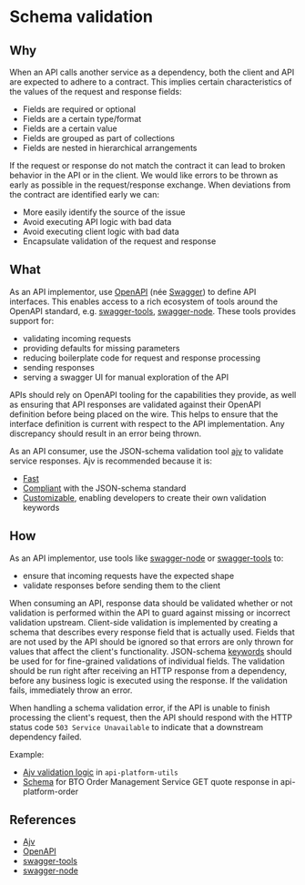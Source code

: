 # Schema validation

## Why

When an API calls another service as a dependency, both the client and API are expected to adhere to a contract. This implies certain characteristics of the values of the request and response fields:
- Fields are required or optional
- Fields are a certain type/format
- Fields are a certain value
- Fields are grouped as part of collections
- Fields are nested in hierarchical arrangements

If the request or response do not match the contract it can lead to broken behavior in the API or in the client. We would like errors to be thrown as early as possible in the request/response exchange. When deviations from the contract are identified early we can:
- More easily identify the source of the issue
- Avoid executing API logic with bad data
- Avoid executing client logic with bad data
- Encapsulate validation of the request and response

## What

As an API implementor, use [OpenAPI](https://www.openapis.org/) (née [Swagger](https://swagger.io/)) to define API interfaces. This enables access to a rich ecosystem of tools around the OpenAPI standard, e.g. [swagger-tools](https://github.com/apigee-127/swagger-tools/), [swagger-node](https://github.com/swagger-api/swagger-node). These tools provides support for:
- validating incoming requests
- providing defaults for missing parameters
- reducing boilerplate code for request and response processing
- sending responses
- serving a swagger UI for manual exploration of the API

APIs should rely on OpenAPI tooling for the capabilities they provide, as well as ensuring that API responses are validated against their OpenAPI definition before being placed on the wire. This helps to ensure that the interface definition is current with respect to the API implementation. Any discrepancy should result in an error being thrown.

As an API consumer, use the JSON-schema validation tool [ajv](http://epoberezkin.github.io/ajv/) to validate service responses. Ajv is recommended because it is:
- [Fast](https://github.com/ebdrup/json-schema-benchmark#performance)
- [Compliant](https://github.com/epoberezkin/test-validators#results-summary) with the JSON-schema standard
- [Customizable](https://github.com/epoberezkin/ajv/blob/master/CUSTOM.md), enabling developers to create their own validation keywords

## How

As an API implementor, use tools like [swagger-node](https://github.com/swagger-api/swagger-node) or [swagger-tools](https://github.com/apigee-127/swagger-tools/) to:
- ensure that incoming requests have the expected shape
- validate responses before sending them to the client

When consuming an API, response data should be validated whether or not validation is performed within the API to guard against missing or incorrect validation upstream. Client-side validation is implemented by creating a schema that describes every response field that is actually used. Fields that are not used by the API should be ignored so that errors are only thrown for values that affect the client's functionality. JSON-schema [keywords](https://github.com/epoberezkin/ajv/blob/master/KEYWORDS.md) should be used for for fine-grained validations of individual fields. The validation should be run right after receiving an HTTP response from a dependency, before any business logic is executed using the response. If the validation fails, immediately throw an error.

When handling a schema validation error, if the API is unable to finish processing the client's request, then the API should respond with the HTTP status code `503 Service Unavailable` to indicate that a downstream dependency failed.

Example:
- [Ajv validation logic](https://github.com/telus/api-platform-utils/blob/master/src/validate-body/index.js)
in `api-platform-utils`
- [Schema](https://github.com/telus/api-platform-order/blob/master/src/domain/order-automation/quote/quoteResponseSchema.js) for BTO Order Management Service GET quote response in api-platform-order

## References

- [Ajv](http://epoberezkin.github.io/ajv/)
- [OpenAPI](https://www.openapis.org/)
- [swagger-tools](https://github.com/apigee-127/swagger-tools)
- [swagger-node](https://github.com/swagger-api/swagger-node)
